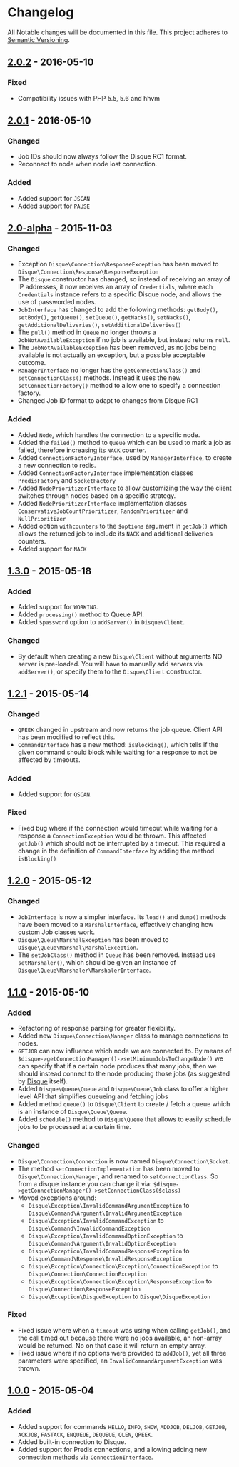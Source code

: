 # Changelog

All Notable changes will be documented in this file. This project adheres to 
[Semantic Versioning](http://semver.org/).

## [2.0.2] - 2016-05-10

### Fixed
- Compatibility issues with PHP 5.5, 5.6 and hhvm

## [2.0.1] - 2016-05-10

### Changed
- Job IDs should now always follow the Disque RC1 format.
- Reconnect to node when node lost connection.

### Added
- Added support for `JSCAN`
- Added support for `PAUSE`

## [2.0-alpha] - 2015-11-03

### Changed
- Exception `Disque\Connection\ResponseException` has been moved to 
`Disque\Connection\Response\ResponseException`
- The `Disque` constructor has changed, so instead of receiving an array of
IP addresses, it now receives an array of `Credentials`, where each `Credentials`
instance refers to a specific Disque node, and allows the use of passworded
nodes.
- `JobInterface` has changed to add the following methods: `getBody()`, 
`setBody()`, `getQueue()`, `setQueue()`, `getNacks()`, `setNacks()`,
`getAdditionalDeliveries()`, `setAdditionalDeliveries()`
- The `pull()` method in `Queue` no longer throws a `JobNotAvailableException`
if no job is available, but instead returns `null`.
- The `JobNotAvailableException` has been removed, as no jobs being available
is not actually an exception, but a possible acceptable outcome.
- `ManagerInterface` no longer has the `getConnectionClass()` and 
`setConnectionClass()` methods. Instead it uses the new `setConnectionFactory()`
method to allow one to specify a connection factory.
- Changed Job ID format to adapt to changes from Disque RC1

### Added
- Added `Node`, which handles the connection to a specific node.
- Added the `failed()` method to `Queue` which can be used to mark a job as
failed, therefore increasing its `NACK` counter.
- Added `ConnectionFactoryInterface`, used by `ManagerInterface`, to create
a new connection to redis.
- Added `ConnectionFactoryInterface` implementation classes `PredisFactory`
and `SocketFactory`
- Added `NodePrioritizerInterface` to allow customizing the way the client
switches through nodes based on a specific strategy.
- Added `NodePrioritizerInterface` implementation classes 
`ConservativeJobCountPrioritizer`, `RandomPrioritizer` and `NullPrioritizer`
- Added option `withcounters` to the `$options` argument in `getJob()` which
allows the returned job to include its `NACK` and additional deliveries 
counters.
- Added support for `NACK`

## [1.3.0] - 2015-05-18

### Added
- Added support for `WORKING`.
- Added `processing()` method to Queue API.
- Added `$password` option to `addServer()` in `Disque\Client`.

### Changed
- By default when creating a new `Disque\Client` without arguments NO server
is pre-loaded. You will have to manually add servers via `addServer()`, or
specify them to the `Disque\Client` constructor.

## [1.2.1] - 2015-05-14

### Changed
- `QPEEK` changed in upstream and now returns the job queue. Client API has
been modified to reflect this.
- `CommandInterface` has a new method: `isBlocking()`, which tells if the
given command should block while waiting for a response to not be affected
by timeouts.

### Added
- Added support for `QSCAN`.

### Fixed
- Fixed bug where if the connection would timeout while waiting for a response
a `ConnectionException` would be thrown. This affected `getJob()` which should
not be interrupted by a timeout. This required a change in the definition
of `CommandInterface` by adding the method `isBlocking()`

## [1.2.0] - 2015-05-12

### Changed
- `JobInterface` is now a simpler interface. Its `load()` and `dump()` methods 
have been moved to a `MarshalInterface`, effectively changing how custom Job 
classes work.
- `Disque\Queue\MarshalException` has been moved to 
`Disque\Queue\Marshal\MarshalException`.
- The `setJobClass()` method in `Queue` has been removed. Instead use 
`setMarshaler()`, which should be given an instance of
`Disque\Queue\Marshaler\MarshalerInterface`.

## [1.1.0] - 2015-05-10

### Added
- Refactoring of response parsing for greater flexibility.
- Added new `Disque\Connection\Manager` class to manage connections to nodes.
- `GETJOB` can now influence which node we are connected to. By means of
`$disque->getConnectionManager()->setMinimumJobsToChangeNode()` we can specify
that if a certain node produces that many jobs, then we should instead connect
to the node producing those jobs (as suggested by [Disque](https://github.com/antirez/disque#client-libraries)
itself).
- Added `Disque\Queue\Queue` and `Disque\Queue\Job` class to offer a higher
level API that simplifies queueing and fetching jobs
- Added method `queue()` to `Disque\Client` to create / fetch a queue which
is an instance of `Disque\Queue\Queue`.
- Added `schedule()` method to `Disque\Queue` that allows to easily schedule
jobs to be processed at a certain time.

### Changed
- `Disque\Connection\Connection` is now named `Disque\Connection\Socket`.
- The method `setConnectionImplementation` has been moved to 
`Disque\Connection\Manager`, and renamed to `setConnectionClass`. So from
a disque instance you can change it via: 
`$disque->getConnectionManager()->setConnectionClass($class)`
- Moved exceptions around:
    * `Disque\Exception\InvalidCommandArgumentException` to 
    `Disque\Command\Argument\InvalidArgumentException`
    * `Disque\Exception\InvalidCommandException` to 
    `Disque\Command\InvalidCommandException`
    * `Disque\Exception\InvalidCommandOptionException`
    to `Disque\Command\Argument\InvalidOptionException`
    * `Disque\Exception\InvalidCommandResponseException`
    to `Disque\Command\Response\InvalidResponseException`
    * `Disque\Exception\Connection\Exception\ConnectionException`
    to `Disque\Connection\ConnectionException`
    * `Disque\Exception\Connection\Exception\ResponseException`
    to `Disque\Connection\ResponseException`
    * `Disque\Exception\DisqueException`
    to `Disque\DisqueException`

### Fixed
- Fixed issue where when a `timeout` was using when calling `getJob()`, and the
call timed out because there were no jobs available, an non-array would be
returned. No on that case it will return an empty array.
- Fixed issue where if no options were provided to `addJob()`, yet all three
parameters were specified, an `InvalidCommandArgumentException` was thrown.

## [1.0.0] - 2015-05-04

### Added
- Added support for commands `HELLO`, `INFO`, `SHOW`, `ADDJOB`, `DELJOB`, 
`GETJOB`, `ACKJOB`, `FASTACK`, `ENQUEUE`, `DEQUEUE`, `QLEN`, `QPEEK`.
- Added built-in connection to Disque.
- Added support for Predis connections, and allowing adding new connection
methods via `ConnectionInterface`.

[2.0.2]: https://github.com/mariano/disque-php/releases/tag/2.0.2
[2.0.1]: https://github.com/mariano/disque-php/releases/tag/2.0.1
[2.0-alpha]: https://github.com/mariano/disque-php/releases/tag/2.0-alpha
[1.3.0]: https://github.com/mariano/disque-php/releases/tag/1.3.0
[1.2.1]: https://github.com/mariano/disque-php/releases/tag/1.2.1
[1.2.0]: https://github.com/mariano/disque-php/releases/tag/1.2.0
[1.1.0]: https://github.com/mariano/disque-php/releases/tag/1.1.0
[1.0.0]: https://github.com/mariano/disque-php/releases/tag/1.0.0
